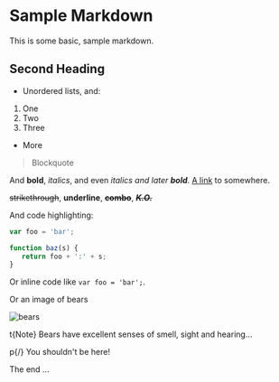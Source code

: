# Sample Markdown

This is some basic, sample markdown.

## Second Heading

 * Unordered lists, and:
  1. One
  1. Two
  1. Three
 * More

> Blockquote

And **bold**, *italics*, and even *italics and later **bold***. [A link](https://markdowntohtml.com) to somewhere.

~~strikethrough~~, __underline__, ~~__combo__~~, ***__~~K.O.~~__***

And code highlighting:

```js
var foo = 'bar';

function baz(s) {
   return foo + ':' + s;
}
```

Or inline code like `var foo = 'bar';`.

Or an image of bears

![bears](http://placebear.com/200/200)

t{Note} Bears have excellent senses of smell, sight and hearing...

p{/} You shouldn't be here!

The end ...

